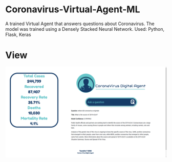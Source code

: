 # Coronavirus-Virtual-Agent-ML
A trained Virtual Agent that answers questions about Coronavirus. The model was trained using a Densely Stacked Neural Network. Used: Python, Flask, Keras

# View
![Alt text](/img/CoronaAgent.png?raw=true)
